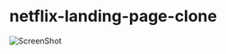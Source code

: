 # netflix-landing-page-clone

![ScreenShot](https://github.com/SU123has/netflix-landing-page-clone/assets/121721784/07e731d1-937d-4c0e-bccc-1eef2495865b)
